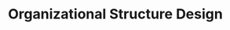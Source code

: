 ---
layout: sub-service
order: 3
title: "Organizational Structure Design"
parent: "Organizational Design and Alignment"
description: "SLKone's Organizational Structure Design services reshape your organizational hierarchy to enhance communication, decision-making, and operational efficiency."
approach: "We evaluate your current organizational structure to identify inefficiencies and areas for improvement. Our team collaborates with your leadership to design a structure that supports your strategic goals, fosters collaboration, and enhances overall performance."
focus_areas:
  - title: "Organizational Assessment"
    content: "Evaluate your current structure to identify strengths and areas for improvement."
  - title: "Structure Design"
    content: "Develop an organizational structure that aligns with your strategy and supports effective operations."
  - title: "Role Definition"
    content: "Clearly define roles and responsibilities to eliminate confusion and improve accountability."
  - title: "Span of Control Optimization"
    content: "Optimize management layers and spans of control for efficient decision-making."
  - title: "Change Management"
    content: "Support the transition to the new structure with comprehensive change management strategies."
why_choose:
  - "Strategic Organizational Design Expertise"
  - "Customized Structural Solutions"
  - "Focus on Communication and Efficiency"
  - "Proven Success in Organizational Restructuring"
cta: "Contact us to design an Organizational Structure that drives your strategic objectives and enhances operational efficiency."
icon: "fa-sitemap"
---